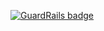 
[![GuardRails badge](https://badges.production.guardrails.io/moul/millipede-erlang.svg)](https://www.guardrails.io)
